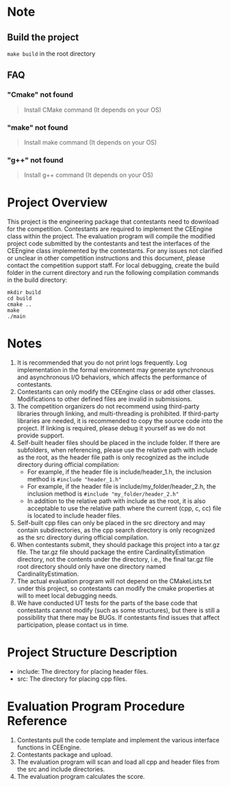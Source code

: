# Note

## Build the project
`make build` in the root directory

## FAQ
### "Cmake" not found
> Install CMake command (It depends on your OS)
### "make" not found
> Install make command (It depends on your OS)
### "g++" not found
> Install g++ command (It depends on your OS)

# Project Overview
This project is the engineering package that contestants need to download for the competition. Contestants are required to implement the CEEngine class within the project.
The evaluation program will compile the modified project code submitted by the contestants and test the interfaces of the CEEngine class implemented by the contestants.
For any issues not clarified or unclear in other competition instructions and this document, please contact the competition support staff.
For local debugging, create the build folder in the current directory and run the following compilation commands in the build directory:
```
mkdir build
cd build
cmake ..
make
./main
```

# Notes
1. It is recommended that you do not print logs frequently. Log implementation in the formal environment may generate synchronous and asynchronous I/O behaviors, which affects the performance of contestants.
2. Contestants can only modify the CEEngine class or add other classes. Modifications to other defined files are invalid in submissions.
3. The competition organizers do not recommend using third-party libraries through linking, and multi-threading is prohibited. If third-party libraries are needed, it is recommended to copy the source code into the project. If linking is required, please debug it yourself as we do not provide support.
4. Self-built header files should be placed in the include folder. If there are subfolders, when referencing, please use the relative path with include as the root, as the header file path is only recognized as the include directory during official compilation:
   + For example, if the header file is include/header_1.h, the inclusion method is `#include "header_1.h"`
   + For example, if the header file is include/my_folder/header_2.h, the inclusion method is `#include "my_folder/header_2.h"`
   + In addition to the relative path with include as the root, it is also acceptable to use the relative path where the current (cpp, c, cc) file is located to include header files.
5. Self-built cpp files can only be placed in the src directory and may contain subdirectories, as the cpp search directory is only recognized as the src directory during official compilation.
6. When contestants submit, they should package this project into a tar.gz file. The tar.gz file should package the entire CardinalityEstimation directory, not the contents under the directory, i.e., the final tar.gz file root directory should only have one directory named CardinalityEstimation.
7. The actual evaluation program will not depend on the CMakeLists.txt under this project, so contestants can modify the cmake properties at will to meet local debugging needs.
8. We have conducted UT tests for the parts of the base code that contestants cannot modify (such as some structures), but there is still a possibility that there may be BUGs. If contestants find issues that affect participation, please contact us in time.

# Project Structure Description
+ include: The directory for placing header files.
+ src: The directory for placing cpp files.

# Evaluation Program Procedure Reference
1. Contestants pull the code template and implement the various interface functions in CEEngine.
2. Contestants package and upload.
3. The evaluation program will scan and load all cpp and header files from the src and include directories.
4. The evaluation program calculates the score.

